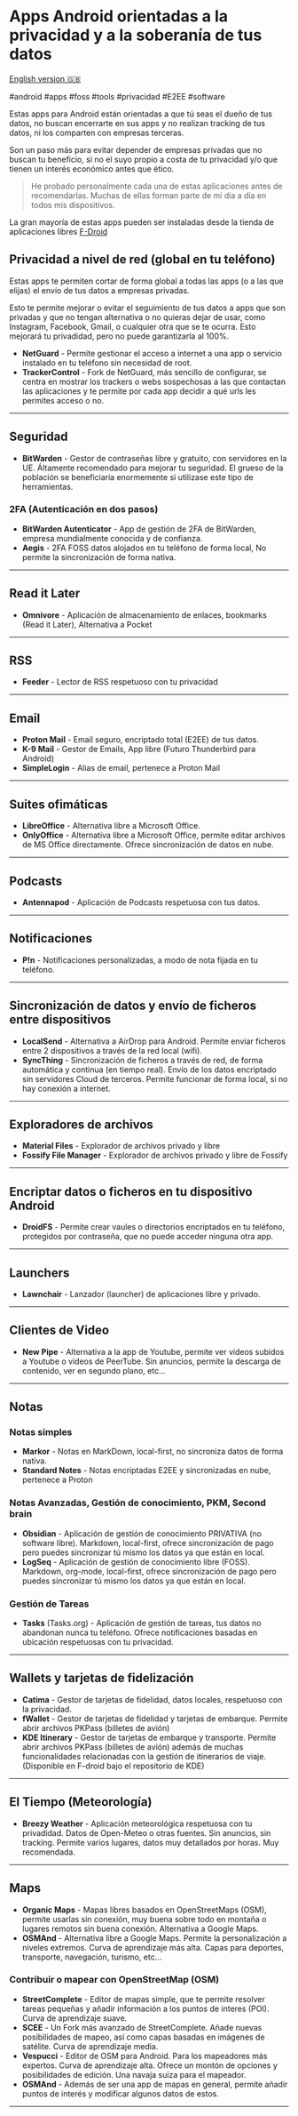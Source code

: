 # Apps Android orientadas a la privacidad y a la soberanía de tus datos
[English version 🇬🇧](Awesome%20Privacy%20Android%20Apps%20(202408251217).md)

#android #apps #foss #tools #privacidad #E2EE #software



Estas apps para Android están orientadas a que tú seas el dueño de tus datos, no buscan encerrarte en sus apps y no realizan tracking de tus datos, ni los comparten con empresas terceras. 

Son un paso más para evitar depender de empresas privadas que no buscan tu benefício, si no el suyo propio a costa de tu privacidad y/o que tienen un interés económico antes que ético.

> He probado personalmente cada una de estas aplicaciones antes de recomendarlas. Muchas de ellas forman parte de mi día a día en todos mis dispositivos.

La gran mayoría de estas apps pueden ser instaladas desde la tienda de aplicaciones libres [F-Droid](https://f-droid.org/)

## Privacidad a nivel de red (global en tu teléfono)
Estas apps te permiten cortar de forma global a todas las apps (o a las que elijas) el envío de tus datos a empresas privadas. 

Esto te permite mejorar o evitar el seguimiento de tus datos a apps que son privadas y que no tengan alternativa o no quieras dejar de usar, como Instagram, Facebook, Gmail, o cualquier otra que se te ocurra. Esto mejorará tu privadidad, pero no puede garantizarla al 100%.

- **NetGuard** - Permite gestionar el acceso a internet a una app o servicio instalado en tu teléfono sin necesidad de root.
- **TrackerControl** - Fork de NetGuard, más sencillo de configurar, se centra en mostrar los trackers o webs sospechosas a las que contactan las aplicaciones y te permite por cada app decidir a qué urls les permites acceso o no.
___
## Seguridad
- **BitWarden** - Gestor de contraseñas libre y gratuito, con servidores en la UE. Áltamente recomendado para mejorar tu seguridad. El grueso de la población se beneficiaría enormemente si utilizase este tipo de herramientas.

### 2FA (Autenticación en dos pasos)
- **BitWarden Autenticator** - App de gestión de 2FA de BitWarden, empresa mundialmente conocida y de confianza.
- **Aegis** - 2FA FOSS datos alojados en tu teléfono de forma local, No permite la sincronización de forma nativa.
___
## Read it Later
- **Omnivore** - Aplicación de almacenamiento de enlaces, bookmarks (Read it Later), Alternativa a Pocket
___
## RSS
- **Feeder** - Lector de RSS respetuoso con tu privacidad
___
## Email
- **Proton Mail** -  Email seguro, encriptado total (E2EE) de tus datos.
- **K-9 Mail** - Gestor de Emails, App libre (Futuro Thunderbird para Android)
- **SimpleLogin** - Alias de email, pertenece a Proton Mail
___
## Suites ofimáticas
- **LibreOffice** - Alternativa libre a Microsoft Office.
- **OnlyOffice**  - Alternativa libre a Microsoft Office, permite editar archivos de MS Office directamente. Ofrece sincronización de datos en nube.
___
## Podcasts
- **Antennapod** - Aplicación de Podcasts respetuosa con tus datos.
___
## Notificaciones
- **P!n** - Notificaciones personalizadas, a modo de nota fijada en tu teléfono.
___
## Sincronización de datos y envío de ficheros entre dispositivos
- **LocalSend** - Alternativa a AirDrop para Android. Permite enviar ficheros entre 2 dispositivos a través de la red local (wifi).
- **SyncThing** - Sincronización de ficheros a través de red, de forma automática y continua (en tiempo real). Envío de los datos encriptado sin servidores Cloud de terceros. Permite funcionar de forma local, si no hay conexión a internet.
___
## Exploradores de archivos
- **Material Files** - Explorador de archivos privado y libre
- **Fossify File Manager** - Explorador de archivos privado y libre de Fossify
___
## Encriptar datos o ficheros en tu dispositivo Android
- **DroidFS** - Permite crear vaules o directorios encriptados en tu teléfono, protegidos por contraseña, que no puede acceder ninguna otra app.
___
## Launchers
- **Lawnchair** - Lanzador (launcher) de aplicaciones libre y privado.
___
## Clientes de Video
- **New Pipe** - Alternativa a la app de Youtube, permite ver videos subidos a Youtube o videos de PeerTube. Sin anuncios, permite la descarga de contenido, ver en segundo plano, etc...
___
## Notas
### Notas simples
- **Markor** - Notas en MarkDown, local-first, no sincroniza datos de forma nativa.
- **Standard Notes** - Notas encriptadas E2EE y sincronizadas en nube, pertenece a Proton
### Notas Avanzadas, Gestión de conocimiento, PKM, Second brain
- **Obsidian** - Aplicación de gestión de conocimiento PRIVATIVA (no software libre). Markdown, local-first, ofrece sincronización de pago pero puedes sincronizar tú mismo los datos ya que están en local.
- **LogSeq** - Aplicación de gestión de conocimiento libre (FOSS). Markdown, org-mode, local-first, ofrece sincronización de pago pero puedes sincronizar tú mismo los datos ya que están en local.
### Gestión de Tareas
- **Tasks** (Tasks.org) - Aplicación de gestión de tareas, tus datos no abandonan nunca tu teléfono. Ofrece notificaciones basadas en ubicación respetuosas con tu privacidad.
___
## Wallets y tarjetas de fidelización
- **Catima** - Gestor de tarjetas de fidelidad, datos locales, respetuoso con la privacidad.
- **fWallet** - Gestor de tarjetas de fidelidad y tarjetas de embarque. Permite abrir archivos PKPass (billetes de avión)
- **KDE Itinerary** - Gestor de tarjetas de embarque y transporte. Permite abrir archivos PKPass (billetes de avión) además de muchas funcionalidades relacionadas con la gestión de itinerarios de viaje. (Disponible en F-droid bajo el repositorio de KDE)
___
## El Tiempo (Meteorología)
- **Breezy Weather** - Aplicación meteorológica respetuosa con tu privadidad. Datos de Open-Meteo o otras fuentes. Sin anuncios, sin tracking. Permite varios lugares, datos muy detallados por horas. Muy recomendada.
___
## Maps
- **Organic Maps** - Mapas libres basados en OpenStreetMaps (OSM), permite usarlas sin conexión, muy buena sobre todo en montaña o lugares remotos sin buena conexión. Alternativa a Google Maps.
- **OSMAnd** - Alternativa libre a Google Maps. Permite la personalización a niveles extremos. Curva de aprendizaje más alta. Capas para deportes, transporte, navegación, turismo, etc...
### Contribuir o mapear con OpenStreetMap (OSM)
- **StreetComplete** - Editor de mapas simple, que te permite resolver tareas pequeñas y añadir información a los puntos de interes (POI). Curva de aprendizaje suave.
- **SCEE** - Un Fork más avanzado de StreetComplete. Añade nuevas posibilidades de mapeo, así como capas basadas en imágenes de satélite. Curva de aprendizaje media.
- **Vespucci** - Editor de OSM para Android. Para los mapeadores más expertos. Curva de aprendizaje alta. Ofrece un montón de opciones y posibilidades de edición. Una navaja suiza para el mapeador.
- **OSMAnd** - Además de ser una app de mapas en general, permite añadir puntos de interés y modificar algunos datos de estos.

___